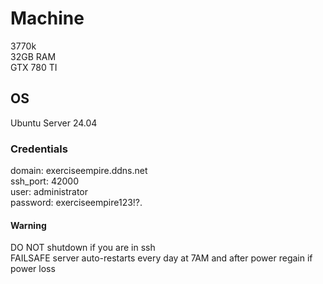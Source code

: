 # Machine
3770k \
32GB RAM \
GTX 780 TI 

## OS
Ubuntu Server 24.04

### Credentials
domain: exerciseempire.ddns.net \
ssh_port: 42000 \
user: administrator \
password: exerciseempire123!?. 

#### Warning
DO NOT shutdown if you are in ssh \
FAILSAFE server auto-restarts every day at 7AM and after power regain if power loss 

